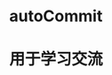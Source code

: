 # autoCommit

# 用于学习交流

<!-- TODO: 18年 -->

<!-- TODO: 前面先选中的日期会覆盖后面的日期 -->

<!-- TODO: html的链接 -->

<!-- TODO: 可以挂在后台慢慢commit -->

<!-- TODO: icon -->

<!-- 分支未创建 未上传问题 -->

<!-- 注意保持git干净，不要有未合并merge、rebase等情况 -->